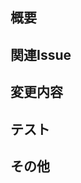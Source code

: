 ## 概要
<!-- 実装した処理の概要を記す -->

## 関連Issue
<!-- 関連するIssueを記す -->
<!-- 例: Closes #25 -->

## 変更内容
<!-- 変更した内容を記す。作成/変更したファイル箇所についての説明など -->

## テスト
<!-- 実行したテスト内容、そのテストファイル、テスト結果を記す。テストが失敗している場合はPRは出せません。 -->


## その他
<!-- その他共有が必要な事項（実行手順、設定方法、留意点等）を漏れなく書く。PMがいると想定し、伝えるべき事項を漏れなく記載する -->

